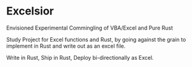 # Excelsior
Envisioned Experimental Commingling of VBA/Excel and Pure Rust

Study Project for Excel functions and Rust, by going against the grain to implement in Rust and write out as an excel file.

Write in Rust, Ship in Rust, Deploy bi-directionally as Excel.
